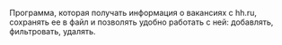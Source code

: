 Программа, которая получать информация о вакансиях с hh.ru, сохранять ее в файл и позволять удобно работать с ней: добавлять, фильтровать, удалять.